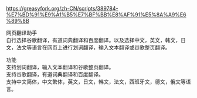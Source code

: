 https://greasyfork.org/zh-CN/scripts/389784-%E7%BD%91%E9%A1%B5%E7%BF%BB%E8%AF%91%E5%8A%A9%E6%89%8B

网页翻译助手<br>
自行选择谷歌翻译，有道词典翻译和百度翻译。以及选择中文，英文，韩文，日文，法文等语言在网页上进行划词翻译，输入文本翻译或谷歌整页翻译。

功能<br>
支持划词翻译，输入文本翻译和谷歌整页翻译。<br>
支持谷歌翻译，有道词典翻译和百度翻译。<br>
支持中文简体，中文繁体，英文，日文，韩文，法文，西班牙文，德文，俄文等语言。
